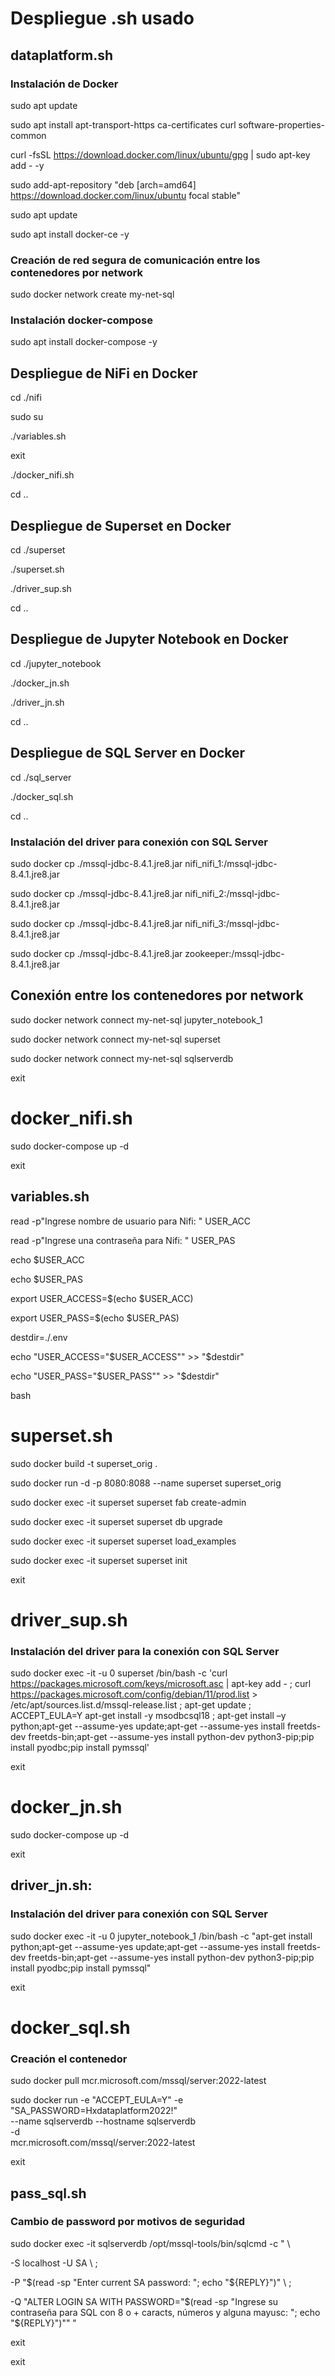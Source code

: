 # Despliegue .sh usado


## dataplatform.sh
### Instalación de Docker

sudo apt update

sudo apt install apt-transport-https ca-certificates curl software-properties-common

curl -fsSL https://download.docker.com/linux/ubuntu/gpg | sudo apt-key add - -y

sudo add-apt-repository "deb [arch=amd64] https://download.docker.com/linux/ubuntu focal stable"

sudo apt update

sudo apt install docker-ce -y

### Creación de red segura de comunicación entre los contenedores por network

sudo docker network create my-net-sql

### Instalación docker-compose

sudo apt install docker-compose -y


## Despliegue de NiFi en Docker
cd ./nifi 

sudo su

./variables.sh

exit

./docker_nifi.sh 

cd ..


## Despliegue de Superset en Docker
cd ./superset 

./superset.sh 

./driver_sup.sh 

cd .. 

## Despliegue de Jupyter Notebook en Docker
cd ./jupyter_notebook 

./docker_jn.sh 

./driver_jn.sh 

cd .. 


## Despliegue de SQL Server en Docker
cd ./sql_server 

./docker_sql.sh 

cd .. 

### Instalación del driver para conexión con SQL Server
sudo docker cp ./mssql-jdbc-8.4.1.jre8.jar nifi_nifi_1:/mssql-jdbc-8.4.1.jre8.jar 

sudo docker cp ./mssql-jdbc-8.4.1.jre8.jar nifi_nifi_2:/mssql-jdbc-8.4.1.jre8.jar 

sudo docker cp ./mssql-jdbc-8.4.1.jre8.jar nifi_nifi_3:/mssql-jdbc-8.4.1.jre8.jar 

sudo docker cp ./mssql-jdbc-8.4.1.jre8.jar zookeeper:/mssql-jdbc-8.4.1.jre8.jar 


## Conexión entre los contenedores por network
sudo docker network connect my-net-sql jupyter_notebook_1

sudo docker network connect my-net-sql superset

sudo docker network connect my-net-sql sqlserverdb

exit


# docker_nifi.sh
sudo docker-compose up -d

exit

## variables.sh
read -p"Ingrese nombre de usuario para Nifi: " USER_ACC

read -p"Ingrese una contraseña para Nifi: " USER_PAS

echo $USER_ACC

echo $USER_PAS

export USER_ACCESS=$(echo $USER_ACC)

export USER_PASS=$(echo $USER_PAS)

destdir=./.env

echo "USER_ACCESS="$USER_ACCESS"" >> "$destdir"

echo "USER_PASS="$USER_PASS"" >> "$destdir"

bash


# superset.sh
sudo docker build -t superset_orig .

sudo docker run -d -p 8080:8088 --name superset superset_orig

sudo docker exec -it superset superset fab create-admin

sudo docker exec -it superset superset db upgrade

sudo docker exec -it superset superset load_examples

sudo docker exec -it superset superset init

exit


# driver_sup.sh
### Instalación del driver para la conexión con SQL Server
sudo docker exec -it -u 0 superset /bin/bash -c 'curl https://packages.microsoft.com/keys/microsoft.asc | apt-key add - ; curl https://packages.microsoft.com/config/debian/11/prod.list > /etc/apt/sources.list.d/mssql-release.list ; apt-get update ; ACCEPT_EULA=Y apt-get install -y msodbcsql18 ; apt-get install –y python;apt-get --assume-yes update;apt-get --assume-yes install freetds-dev freetds-bin;apt-get --assume-yes install python-dev python3-pip;pip install pyodbc;pip install pymssql' 

exit


# docker_jn.sh
sudo docker-compose up -d

exit


## driver_jn.sh:
### Instalación del driver para conexión con SQL Server
sudo docker exec -it -u 0 jupyter_notebook_1 /bin/bash -c "apt-get install python;apt-get --assume-yes update;apt-get --assume-yes install freetds-dev freetds-bin;apt-get --assume-yes install python-dev python3-pip;pip install pyodbc;pip install pymssql" 

exit


# docker_sql.sh
### Creación el contenedor
sudo docker pull mcr.microsoft.com/mssql/server:2022-latest

sudo docker run -e "ACCEPT_EULA=Y" -e "SA_PASSWORD=Hxdataplatform2022!" \
--name sqlserverdb --hostname sqlserverdb \
-d \
mcr.microsoft.com/mssql/server:2022-latest

exit


## pass_sql.sh
### Cambio de password por motivos de seguridad
sudo docker exec -it sqlserverdb /opt/mssql-tools/bin/sqlcmd -c " \

-S localhost -U SA \ ;

-P "$(read -sp "Enter current SA password: "; echo "${REPLY}")" \ ;

-Q "ALTER LOGIN SA WITH PASSWORD=\"$(read -sp "Ingrese su contraseña para SQL con 8 o + caracts, números y alguna mayusc: "; echo "${REPLY}")\"" "

exit


exit

